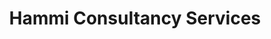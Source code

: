 ---
title: "Hammi Consultancy Services"
url: /karachi/hammi-consultancy-services/
shop: computer
---